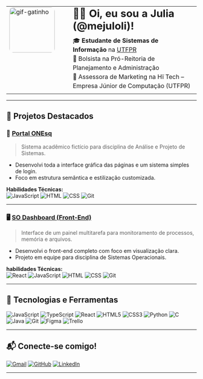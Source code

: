 <table>
  <tr>
    <td style="width: 140px; vertical-align: top; padding-right: 20px;">
      <img src="https://uc1ae3ba97a606a8288af9c11fc3.previews.dropboxusercontent.com/p/thumb/ACr38XDHfIAf5onwvKLHpw6M--UIu_PmuDViguNH006KJxrX19xDZt0zQTfdGCigcvZVXU1Sk4OY0foJVTvxudcP7LZ7U5WYwzV0lqz2zqCVJ5ZnkpPiojih-stIsCjaAU9d96no40u1dPVZfG1T6GzUDb1q026lTajWsNw8-PJ6h2ohfK_Xm511KjBCgMKF4X_n_FaLOSqXbVMq6dfSApOb6onsip-a69T962PFEYQfjGBIghzcVIHTQuUAV0_HbJJEkKfYUCLCFjPsxxhsUfmUBG9gQLdeSFCKepA-MGeDca5bgZEqoXHSgS788D4_OAR86zheaW3J7IAS-9l6l_lMqs12Mrerrz5NUcZ69l47y4wd74fbt3aJdK3_OZ7qzEk/p.gif?is_prewarmed=true" alt="gif-gatinho" width="120" style="border-radius: 10px;" />
    </td>
    <td style="vertical-align: top;">
      <h1 style="margin-top: 0px; margin-bottom: 10px; font-size: 1.7em;">👋🏻 Oi, eu sou a Julia (@mejuloli)!</h1>
      <p style="margin-top: 0; margin-bottom: 5px; line-height: 1.5;">
        🎓 <strong>Estudante de Sistemas de Informação</strong> na <a href="https://www.utfpr.edu.br" target="_blank" rel="noopener noreferrer">UTFPR</a><br>
        💼 Bolsista na Pró-Reitoria de Planejamento e Administração<br>
        🧠 Assessora de Marketing na Hï Tech – Empresa Júnior de Computação (UTFPR)
      </p>
    </td>
  </tr>
</table>

---

## 🚀 Projetos Destacados

### 🎒 [Portal ONEsq](https://github.com/mejuloli/Portal_ONEsq)
> Sistema acadêmico fictício para disciplina de Análise e Projeto de Sistemas.

- Desenvolvi toda a interface gráfica das páginas e um sistema simples de login.
- Foco em estrutura semântica e estilização customizada.

**Habilidades Técnicas:**  
![JavaScript](https://img.shields.io/badge/JavaScript-F7DF1E?style=flat&logo=javascript&logoColor=black)
![HTML](https://img.shields.io/badge/HTML5-E34F26?style=flat&logo=html5&logoColor=white)
![CSS](https://img.shields.io/badge/CSS3-1572B6?style=flat&logo=css3&logoColor=white)
![Git](https://img.shields.io/badge/Git-F05032?style=flat&logo=git&logoColor=white)

---

### 🖥️ [SO Dashboard (Front-End)](https://github.com/mejuloli/so-dashboard/tree/main/front-end)
> Interface de um painel multitarefa para monitoramento de processos, memória e arquivos.

- Desenvolvi o front-end completo com foco em visualização clara.
- Projeto em equipe para disciplina de Sistemas Operacionais.

**habilidades Técnicas:**  
![React](https://img.shields.io/badge/-React-61DAFB?style=flat&logo=react)
![JavaScript](https://img.shields.io/badge/JavaScript-F7DF1E?style=flat&logo=javascript&logoColor=black)
![HTML](https://img.shields.io/badge/HTML5-E34F26?style=flat&logo=html5&logoColor=white)
![CSS](https://img.shields.io/badge/CSS3-1572B6?style=flat&logo=css3&logoColor=white)
![Git](https://img.shields.io/badge/Git-F05032?style=flat&logo=git&logoColor=white)

---

## 📌 Tecnologias e Ferramentas

![JavaScript](https://img.shields.io/badge/-JavaScript-black?style=flat&logo=javascript)
![TypeScript](https://img.shields.io/badge/-TypeScript-3178C6?style=flat&logo=typescript&logoColor=white)
![React](https://img.shields.io/badge/-React-61DAFB?style=flat&logo=react)
![HTML5](https://img.shields.io/badge/-HTML5-E34F26?style=flat&logo=html5&logoColor=white)
![CSS3](https://img.shields.io/badge/-CSS3-1572B6?style=flat&logo=css3)
![Python](https://img.shields.io/badge/-Python-3776AB?style=flat&logo=python&logoColor=white)
![C](https://img.shields.io/badge/-C-00599C?style=flat&logo=c)
![Java](https://img.shields.io/badge/-Java-007396?style=flat&logo=java)
![Git](https://img.shields.io/badge/-Git-F05032?style=flat&logo=git)
![Figma](https://img.shields.io/badge/-Figma-F24E1E?style=flat&logo=figma)
![Trello](https://img.shields.io/badge/-Trello-0052CC?style=flat&logo=trello)

---

## 📬 Conecte-se comigo!

[![Gmail](https://img.shields.io/badge/-Gmail-EA4335?style=flat&logo=gmail&logoColor=white)](mailto:jko.juliaoliveira@gmail.com)  [![GitHub](https://img.shields.io/badge/-GitHub-181717?style=flat&logo=github)](https://github.com/mejuloli)  [![LinkedIn](https://img.shields.io/badge/-LinkedIn-0A66C2?style=flat&logo=linkedin)](https://www.linkedin.com/in/juliak-oliveira)

---
